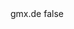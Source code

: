 <?xml version="1.0" encoding="UTF-8"?>
<CustomMetadata xmlns="http://soap.sforce.com/2006/04/metadata">
    <label>gmx.de</label>
    <protected>false</protected>
</CustomMetadata>
